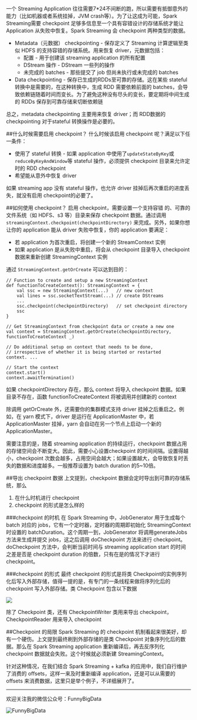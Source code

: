 一个 Streaming Application 往往需要7*24不间断的跑，所以需要有抵御意外的能力（比如机器或者系统挂掉，JVM crash等）。为了让这成为可能，Spark Streaming需要 checkpoint 足够多信息至一个具有容错设计的存储系统才能让 Application 从失败中恢复。Spark Streaming 会 checkpoint 两种类型的数据。

* Metadata（元数据） checkpointing - 保存定义了 Streaming 计算逻辑至类似 HDFS 的支持容错的存储系统。用来恢复 driver，元数据包括：
	* 配置 - 用于创建该 streaming application 的所有配置
	* DStream 操作 - DStream 一些列的操作
	* 未完成的 batches - 那些提交了 job 但尚未执行或未完成的 batches
* Data checkpointing - 保存已生成的RDDs至可靠的存储。这在某些 stateful 转换中是需要的，在这种转换中，生成 RDD 需要依赖前面的 batches，会导致依赖链随着时间而变长。为了避免这种没有尽头的变长，要定期将中间生成的 RDDs 保存到可靠存储来切断依赖链

总之，metadata checkpointing 主要用来恢复 driver；而 RDD数据的 checkpointing 对于stateful 转换操作是必要的。

##什么时候需要启用 checkpoint？
什么时候该启用 checkpoint 呢？满足以下任一条件：

* 使用了 stateful 转换 - 如果 application 中使用了```updateStateByKey```或```reduceByKeyAndWindow```等 stateful 操作，必须提供 checkpoint 目录来允许定时的 RDD checkpoint
* 希望能从意外中恢复 driver

如果 streaming app 没有 stateful 操作，也允许 driver 挂掉后再次重启的进度丢失，就没有启用 checkpoint的必要了。

##如何使用 checkpoint？
启用 checkpoint，需要设置一个支持容错 的、可靠的文件系统（如 HDFS、s3 等）目录来保存 checkpoint 数据。通过调用 ```streamingContext.checkpoint(checkpointDirectory)``` 来完成。另外，如果你想让你的 application 能从 driver 失败中恢复，你的 application 要满足：

* 若 application 为首次重启，将创建一个新的 StreamContext 实例
* 如果 application 是从失败中重启，将会从 checkpoint 目录导入 checkpoint 数据来重新创建 StreamingContext 实例

通过 ```StreamingContext.getOrCreate``` 可以达到目的：

```
// Function to create and setup a new StreamingContext
def functionToCreateContext(): StreamingContext = {
    val ssc = new StreamingContext(...)   // new context
    val lines = ssc.socketTextStream(...) // create DStreams
    ...
    ssc.checkpoint(checkpointDirectory)   // set checkpoint directory
    ssc
}

// Get StreamingContext from checkpoint data or create a new one
val context = StreamingContext.getOrCreate(checkpointDirectory, functionToCreateContext _)

// Do additional setup on context that needs to be done,
// irrespective of whether it is being started or restarted
context. ...

// Start the context
context.start()
context.awaitTermination()
```

如果 checkpointDirectory 存在，那么 context 将导入 checkpoint 数据。如果目录不存在，函数 functionToCreateContext 将被调用并创建新的 context

除调用 getOrCreate 外，还需要你的集群模式支持 driver 挂掉之后重启之。例如，在 yarn 模式下，driver 是运行在 ApplicationMaster 中，若 ApplicationMaster 挂掉，yarn 会自动在另一个节点上启动一个新的 ApplicationMaster。

需要注意的是，随着 streaming application 的持续运行，checkpoint 数据占用的存储空间会不断变大。因此，需要小心设置checkpoint 的时间间隔。设置得越小，checkpoint 次数会越多，占用空间会越大；如果设置越大，会导致恢复时丢失的数据和进度越多。一般推荐设置为 batch duration 的5~10倍。

##导出 checkpoint 数据
上文提到，checkpoint 数据会定时导出到可靠的存储系统，那么

1. 在什么时机进行 checkpoint
2. checkpoint 的形式是怎么样的

###checkpoint 的时机
在 Spark Streaming 中，JobGenerator 用于生成每个 batch 对应的 jobs，它有一个定时器，定时器的周期即初始化 StreamingContext 时设置的 batchDuration。这个周期一到，JobGenerator 将调用generateJobs方法来生成并提交 jobs，这之后调用 doCheckpoint 方法来进行 checkpoint。doCheckpoint 方法中，会判断当前时间与 streaming application start 的时间之差是否是 checkpoint duration 的倍数，只有在是的情况下才进行 checkpoint。

###checkpoint 的形式
最终 checkpoint 的形式是将类 Checkpoint的实例序列化后写入外部存储，值得一提的是，有专门的一条线程来做将序列化后的 checkpoint 写入外部存储。类 Checkpoint 包含以下数据


![](http://upload-images.jianshu.io/upload_images/204749-f40597d29d729280.jpg?imageMogr2/auto-orient/strip%7CimageView2/2/w/1240)


除了 Checkpoint 类，还有 CheckpointWriter 类用来导出 checkpoint，CheckpointReader 用来导入 checkpoint

##Checkpoint 的局限
Spark Streaming 的 checkpoint 机制看起来很美好，却有一个硬伤。上文提到最终刷到外部存储的是类 Checkpoint 对象序列化后的数据。那么在 Spark Streaming application 重新编译后，再去反序列化 checkpoint 数据就会失败。这个时候就必须新建 StreamingContext。

针对这种情况，在我们结合 Spark Streaming + kafka 的应用中，我们自行维护了消费的 offsets，这样一来及时重新编译 application，还是可以从需要的 offsets 来消费数据，这里只是举个例子，不详细展开了。

---

欢迎关注我的微信公众号：FunnyBigData

![FunnyBigData](http://upload-images.jianshu.io/upload_images/204749-2f217e5d38fc1bcb.jpg?imageMogr2/auto-orient/strip%7CimageView2/2/w/1240)
